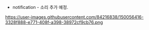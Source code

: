 + notification - 소리 추가 예정.

https://user-images.githubusercontent.com/84216838/150056416-3328f888-e771-408f-a398-38972cf9cb76.png